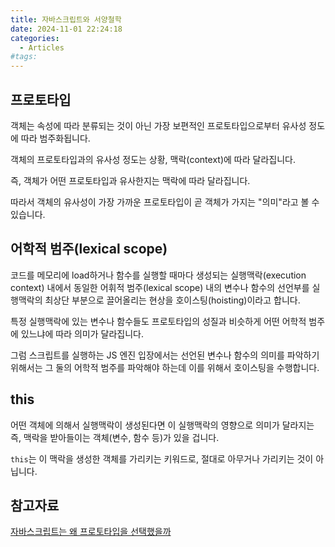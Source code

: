 ```yaml
---
title: 자바스크립트와 서양철학
date: 2024-11-01 22:24:18
categories:
  - Articles
#tags:
---
```

## 프로토타입

객체는 속성에 따라 분류되는 것이 아닌 가장 보편적인 프로토타입으로부터 유사성 정도에 따라 범주화됩니다.

객체의 프로토타입과의 유사성 정도는 상황, 맥락(context)에 따라 달라집니다.

즉, 객체가 어떤 프로토타입과 유사한지는 맥락에 따라 달라집니다.

따라서 객체의 유사성이 가장 가까운 프로토타입이 곧 객체가 가지는 "의미"라고 볼 수 있습니다.

## 어학적 범주(lexical scope)

코드를 메모리에 load하거나 함수를 실행할 때마다 생성되는 실행맥락(execution context) 내에서 동일한 어휘적 범주(lexical scope) 내의 변수나 함수의 선언부를 실행맥락의 최상단 부분으로 끌어올리는 현상을 호이스팅(hoisting)이라고 합니다.

특정 실행맥락에 있는 변수나 함수들도 프로토타입의 성질과 비슷하게 어떤 어학적 범주에 있느냐에 따라 의미가 달라집니다.

그럼 스크립트를 실행하는 JS 엔진 입장에서는 선언된 변수나 함수의 의미를 파악하기 위해서는 그 둘의 어학적 범주를 파악해야 하는데 이를 위해서 호이스팅을 수행합니다.

## this

어떤 객체에 의해서 실행맥락이 생성된다면 이 실행맥락의 영향으로 의미가 달라지는 즉, 맥락을 받아들이는 객체(변수, 함수 등)가 있을 겁니다.

`this`는 이 맥락을 생성한 객체를 가리키는 키워드로, 절대로 아무거나 가리키는 것이 아닙니다.

## 참고자료

[자바스크립트는 왜 프로토타입을 선택했을까](https://medium.com/@limsungmook/%EC%9E%90%EB%B0%94%EC%8A%A4%ED%81%AC%EB%A6%BD%ED%8A%B8%EB%8A%94-%EC%99%9C-%ED%94%84%EB%A1%9C%ED%86%A0%ED%83%80%EC%9E%85%EC%9D%84-%EC%84%A0%ED%83%9D%ED%96%88%EC%9D%84%EA%B9%8C-997f985adb42)

